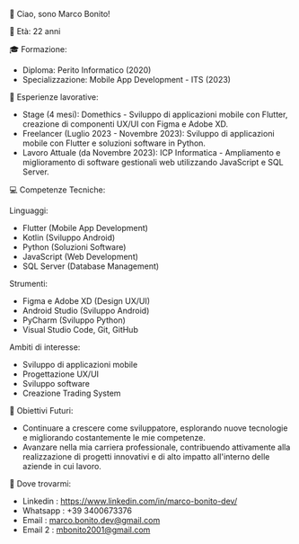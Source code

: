 👋 Ciao, sono Marco Bonito!

🎂 Età: 22 anni

🎓 Formazione:

  - Diploma: Perito Informatico (2020)
  - Specializzazione: Mobile App Development - ITS (2023)


💼 Esperienze lavorative:

  - Stage (4 mesi): Domethics - Sviluppo di applicazioni mobile con Flutter, creazione di componenti UX/UI con Figma e Adobe XD.
  - Freelancer (Luglio 2023 - Novembre 2023): Sviluppo di applicazioni mobile con Flutter e soluzioni software in Python.
  - Lavoro Attuale (da Novembre 2023): ICP Informatica - Ampliamento e miglioramento di software gestionali web utilizzando JavaScript e SQL Server.


💻 Competenze Tecniche:

Linguaggi:

  - Flutter (Mobile App Development)
  - Kotlin (Sviluppo Android)
  - Python (Soluzioni Software)
  - JavaScript (Web Development)
  - SQL Server (Database Management)
  
Strumenti:

  - Figma e Adobe XD (Design UX/UI)
  - Android Studio (Sviluppo Android)
  - PyCharm (Sviluppo Python)
  - Visual Studio Code, Git, GitHub
  
Ambiti di interesse:

  - Sviluppo di applicazioni mobile
  - Progettazione UX/UI
  - Sviluppo software
  - Creazione Trading System
  
🚀 Obiettivi Futuri:
  
  - Continuare a crescere come sviluppatore, esplorando nuove tecnologie e migliorando costantemente le mie competenze.
  - Avanzare nella mia carriera professionale, contribuendo attivamente alla realizzazione di progetti innovativi e di alto impatto all'interno delle aziende in cui lavoro.

🔗 Dove trovarmi:

  - Linkedin : https://www.linkedin.com/in/marco-bonito-dev/
  - Whatsapp : +39 3400673376
  - Email    : marco.bonito.dev@gmail.com
  - Email 2  : mbonito2001@gmail.com
